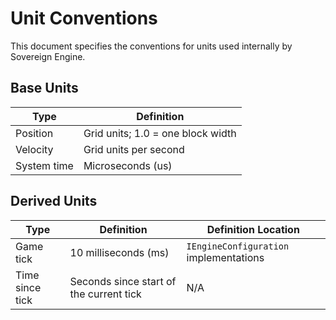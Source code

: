 # Unit Conventions

This document specifies the conventions for units used internally by
Sovereign Engine.

## Base Units

Type | Definition
--- | ---
Position | Grid units; 1.0 = one block width
Velocity | Grid units per second
System time | Microseconds (us)

## Derived Units

Type | Definition | Definition Location
--- | --- | ---
Game tick | 10 milliseconds (ms) | `IEngineConfiguration` implementations
Time since tick | Seconds since start of the current tick | N/A

